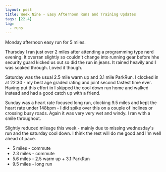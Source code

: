 ```yaml
---
layout: post
title: Week Nine - Easy Afternoon Runs and Training Updates
tags: [22.4]
tag:
  - runs
---
```


Monday afternoon easy run for 5 miles.

Thursday I ran just over 2 miles after attending a programming type nerd evening. It overran slightly so couldn't change into running gear before hhe security guard kicked us out so did the run in jeans. It rained heavily and I was soaked through. Loved it though.

Saturday was the usual 2.5 mile warm up and 3.1 mile ParkRun. I clocked in at 22:30 - my best age graded rating and joint second fastest time ever. Having put this effort in I skipped the cool down run home and walked instead and had a good catch up with a friend.

Sunday was a heart rate focused long run, clocking 9.5 miles and kept the heart rate under 148bpm - I did spike over this on a couple of inclines or crossing busy roads. Again it was very very wet and windy. I ran with a smile throughout.

Slightly reduced mileage this week - mainly due to missing wednesday's run and the saturday cool down. I think the rest will do me good and I'm well ahead of pace.

* 5 miles - commute
* 2.3 miles - commute
* 5.6 miles - 2.5 warm up + 3.1 ParkRun
* 9.5 miles - long run

